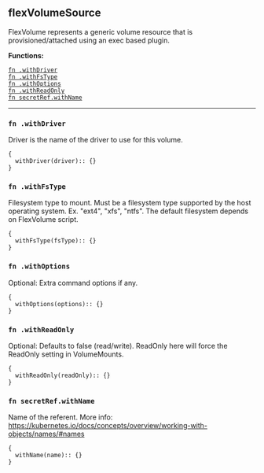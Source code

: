 
## flexVolumeSource
FlexVolume represents a generic volume resource that is provisioned/attached using an exec based plugin.

**Functions:**

[`fn .withDriver`](#fn-withdriver)  
[`fn .withFsType`](#fn-withfstype)  
[`fn .withOptions`](#fn-withoptions)  
[`fn .withReadOnly`](#fn-withreadonly)  
[`fn secretRef.withName`](#fn-secretrefwithname)  

---


### `fn .withDriver`
Driver is the name of the driver to use for this volume.
```jsonnet
{
  withDriver(driver):: {}
}
```

### `fn .withFsType`
Filesystem type to mount. Must be a filesystem type supported by the host operating system. Ex. "ext4", "xfs", "ntfs". The default filesystem depends on FlexVolume script.
```jsonnet
{
  withFsType(fsType):: {}
}
```

### `fn .withOptions`
Optional: Extra command options if any.
```jsonnet
{
  withOptions(options):: {}
}
```

### `fn .withReadOnly`
Optional: Defaults to false (read/write). ReadOnly here will force the ReadOnly setting in VolumeMounts.
```jsonnet
{
  withReadOnly(readOnly):: {}
}
```

### `fn secretRef.withName`
Name of the referent. More info: https://kubernetes.io/docs/concepts/overview/working-with-objects/names/#names
```jsonnet
{
  withName(name):: {}
}
```

